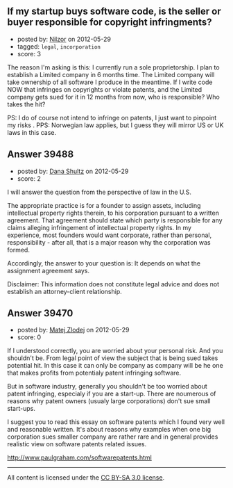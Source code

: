 ## If my startup buys software code, is the seller or buyer responsible for copyright infringments?

- posted by: [Nilzor](https://stackexchange.com/users/-1/18135-nilzor) on 2012-05-29
- tagged: `legal`, `incorporation`
- score: 3

The reason I'm asking is this: I currently run a sole proprietorship. I plan to establish a Limited company in 6 months time. The Limited company will take ownership of all software I produce in the meantime. If I write code NOW that infringes on copyrights or violate patents, and the Limited company gets sued for it in 12 months from now, who is responsible? Who takes the hit?

PS: I do of course not intend to infringe on patents, I just want to pinpoint my risks .
PPS: Norwegian law applies, but I guess they will mirror US or UK laws in this case.


## Answer 39488

- posted by: [Dana Shultz](https://stackexchange.com/users/-1/1841-dana-shultz) on 2012-05-29
- score: 2

I will answer the question from the perspective of law in the U.S.

The appropriate practice is for a founder to assign assets, including intellectual property rights therein, to his corporation pursuant to a written agreement. That agreement should state which party is responsible for any claims alleging infringement of intellectual property rights. In my experience, most founders would want corporate, rather than personal, responsibility - after all, that is a major reason why the corporation was formed.

Accordingly, the answer to your question is: It depends on what the assignment agreement says.

Disclaimer: This information does not constitute legal advice and does not establish an attorney-client relationship.


## Answer 39470

- posted by: [Matej Zlodej](https://stackexchange.com/users/-1/15950-matej-zlodej) on 2012-05-29
- score: 0

If I understood correctly, you are worried about your personal risk. And you shouldn't be. From legal point of view the subject that is being sued takes potential hit. In this case it can only be company as company will be he one that makes profits from potentialy patent infringing software.

But in software industry, generally you shouldn't be too worried about patent infringing, especialy if you are a start-up. There are noumerous of reasons why patent owners (usualy large corporations) don't sue small start-ups.

I suggest you to read this essay on software patents which I found very well and reasonable written. It's about reasons why examples when one big corporation sues smaller company are rather rare and in general provides realistic view on software patents related issues.

http://www.paulgraham.com/softwarepatents.html







---

All content is licensed under the [CC BY-SA 3.0 license](https://creativecommons.org/licenses/by-sa/3.0/).
